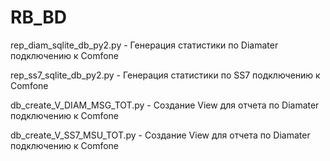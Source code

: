 # RB_BD

rep_diam_sqlite_db_py2.py - Генерация статистики по Diamater подключению к Comfone

rep_ss7_sqlite_db_py2.py - Генерация статистики по SS7 подключению к Comfone

db_create_V_DIAM_MSG_TOT.py - Создание View для отчета по Diamater подключению к Comfone

db_create_V_SS7_MSU_TOT.py - Создание View для отчета по Diamater подключению к Comfone
